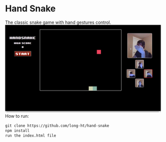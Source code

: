 # Hand Snake  
The classic snake game with hand gestures control.
![Demo](demo/Demo.png?raw=true)
How to run:
```
git clone https://github.com/long-ht/hand-snake  
npm install  
run the index.html file
```

